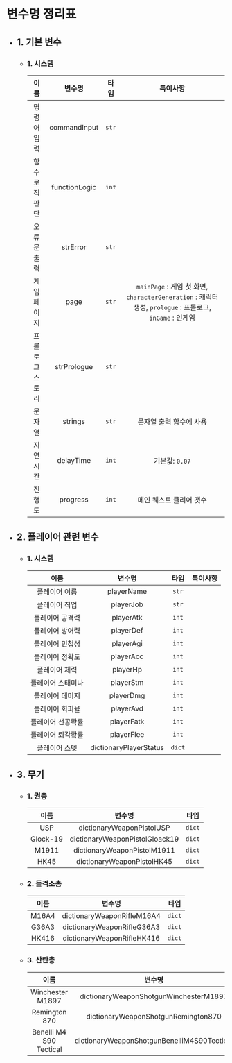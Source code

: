 # 변수명 정리표

* ## 1. 기본 변수
    - ### 1. 시스템
      | 이름 | 변수명 | 타입 | 특이사항 |
      | :---: | :---: | :---: | :---: |
      | 명령어 입력 | commandInput | `str` | |
      | 함수 로직 판단 | functionLogic | `int` | |
      | 오류문 출력 | strError | `str` | |
      | 게임 페이지 | page | `str` | `mainPage` : 게임 첫 화면,  `characterGeneration` : 캐릭터 생성, `prologue` : 프롤로그, `inGame` : 인게임 |
      | 프롤로그 스토리 | strPrologue | `str` | |
      | 문자열 | strings | `str` | 문자열 출력 함수에 사용 |
      | 지연시간 | delayTime | `int` | 기본값: `0.07` |
      | 진행도 | progress | `int` | 메인 퀘스트 클리어 갯수 |

* ## 2. 플레이어 관련 변수
    - ### 1. 시스템
      | 이름 | 변수명 | 타입 | 특이사항 |
      | :---: | :---: | :---: | :---: |
      | 플레이어 이름 | playerName | `str` | |
      | 플레이어 직업 | playerJob | `str` | |
      | 플레이어 공격력 | playerAtk | `int` | |
      | 플레이어 방어력 | playerDef | `int` | |
      | 플레이어 민첩성 | playerAgi | `int` | |
      | 플레이어 정확도 | playerAcc | `int` | |
      | 플레이어 체력 | playerHp | `int` | |
      | 플레이어 스태미나 | playerStm | `int` | |
      | 플레이어 데미지 | playerDmg | `int` | |
      | 플레이어 회피율 | playerAvd | `int` | |
      | 플레이어 선공확률 | playerFatk | `int` | |
      | 플레이어 퇴각확률 | playerFlee | `int` | |
      | 플레이어 스텟 | dictionaryPlayerStatus | `dict` | |

* ## 3. 무기
    - ### 1. 권총
      | 이름 | 변수명 | 타입 |
      | :---: | :---: | :---: |
      | USP | dictionaryWeaponPistolUSP | `dict` |
      | Glock-19 | dictionaryWeaponPistolGloack19 | `dict` |
      | M1911 | dictionaryWeaponPistolM1911 | `dict` |
      | HK45 | dictionaryWeaponPistolHK45 | `dict` |
    - ### 2. 돌격소총
      | 이름 | 변수명 | 타입 |
      | :---: | :---: | :---: |
      | M16A4 | dictionaryWeaponRifleM16A4 | `dict` |
      | G36A3 | dictionaryWeaponRifleG36A3 | `dict` |
      | HK416 | dictionaryWeaponRifleHK416 | `dict` |
    - ### 3. 산탄총
      | 이름 | 변수명 | 타입 |
      | :---: | :---: | :---: |
      | Winchester M1897 | dictionaryWeaponShotgunWinchesterM1897 | `dict` |
      | Remington 870 | dictionaryWeaponShotgunRemington870 | `dict` |
      | Benelli M4 S90 Tectical	 | dictionaryWeaponShotgunBenelliM4S90Tectical | `dict` |
